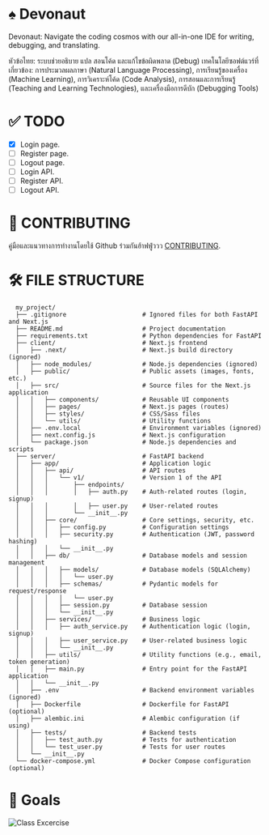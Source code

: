 # ♠️ Devonaut 
Devonaut: Navigate the coding cosmos with our all-in-one IDE for writing, debugging, and translating.

หัวข้อไทย: ระบบช่วยอธิบาย แปล สอนโค้ด และแก้ไขข้อผิดพลาด (Debug)
เทคโนโลยีซอฟต์แวร์ที่เกี่ยวข้อง: การประมวลผลภาษา (Natural Language Processing), การเรียนรู้ของเครื่อง (Machine Learning), การวิเคราะห์โค้ด (Code Analysis), การสอนและการเรียนรู้ (Teaching and Learning Technologies), และเครื่องมือการดีบัก (Debugging Tools)

# ✅ TODO 
- [x] Login page.
- [ ] Register page.
- [ ] Logout page.
- [ ] Login API.
- [ ] Register API.
- [ ] Logout API.

# 👥 CONTRIBUTING
คู่มือและแนวทางการทำงานโดยใช้ Github ร่วมกันฮ้าฟฟู่ววว [CONTRIBUTING](CONTRIBUTING.md).

# 🛠️ FILE STRUCTURE
```
  my_project/
  ├── .gitignore                     # Ignored files for both FastAPI and Next.js
  ├── README.md                      # Project documentation
  ├── requirements.txt               # Python dependencies for FastAPI
  ├── client/                        # Next.js frontend
  │   ├── .next/                     # Next.js build directory (ignored)
  │   ├── node_modules/              # Node.js dependencies (ignored)
  │   ├── public/                    # Public assets (images, fonts, etc.)
  │   ├── src/                       # Source files for the Next.js application
  │   │   ├── components/            # Reusable UI components
  │   │   ├── pages/                 # Next.js pages (routes)
  │   │   ├── styles/                # CSS/Sass files
  │   │   └── utils/                 # Utility functions
  │   ├── .env.local                 # Environment variables (ignored)
  │   ├── next.config.js             # Next.js configuration
  │   └── package.json               # Node.js dependencies and scripts
  ├── server/                        # FastAPI backend
  │   ├── app/                       # Application logic
  │   │   ├── api/                   # API routes
  │   │   │   └── v1/                # Version 1 of the API
  │   │   │       ├── endpoints/
  │   │   │       │   ├── auth.py    # Auth-related routes (login, signup)
  │   │   │       │   ├── user.py    # User-related routes
  │   │   │       └── __init__.py
  │   │   ├── core/                  # Core settings, security, etc.
  │   │   │   ├── config.py          # Configuration settings
  │   │   │   ├── security.py        # Authentication (JWT, password hashing)
  │   │   │   └── __init__.py
  │   │   ├── db/                    # Database models and session management
  │   │   │   ├── models/            # Database models (SQLAlchemy)
  │   │   │   │   └── user.py
  │   │   │   ├── schemas/           # Pydantic models for request/response
  │   │   │   │   └── user.py
  │   │   │   ├── session.py         # Database session
  │   │   │   └── __init__.py
  │   │   ├── services/              # Business logic
  │   │   │   ├── auth_service.py    # Authentication logic (login, signup)
  │   │   │   ├── user_service.py    # User-related business logic
  │   │   │   └── __init__.py
  │   │   ├── utils/                 # Utility functions (e.g., email, token generation)
  │   │   ├── main.py                # Entry point for the FastAPI application
  │   │   └── __init__.py
  │   ├── .env                       # Backend environment variables (ignored)
  │   ├── Dockerfile                 # Dockerfile for FastAPI (optional)
  │   ├── alembic.ini                # Alembic configuration (if using)
  │   ├── tests/                     # Backend tests
  │   │   ├── test_auth.py           # Tests for authentication
  │   │   └── test_user.py           # Tests for user routes
  │   └── __init__.py
  └── docker-compose.yml             # Docker Compose configuration (optional)
```

# 🎯 Goals
![Class Excercise](https://github.com/user-attachments/assets/e1820560-bcfb-4562-83a0-78a2626d1199)
